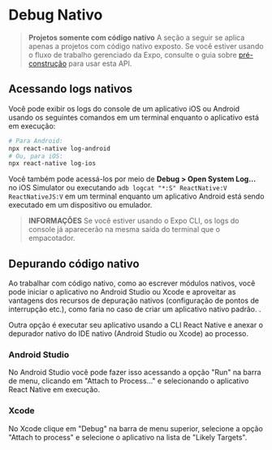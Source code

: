 # Debug Nativo

> **Projetos somente com código nativo**
> A seção a seguir se aplica apenas a projetos com código nativo exposto. Se você estiver usando o fluxo de trabalho gerenciado da Expo, consulte o guia sobre [pré-construção](https://docs.expo.dev/workflow/prebuild/) para usar esta API.

## Acessando logs nativos
Você pode exibir os logs do console de um aplicativo iOS ou Android usando os seguintes comandos em um terminal enquanto o aplicativo está em execução:

```sh
# Para Android:
npx react-native log-android
# Ou, para iOS:
npx react-native log-ios
```

Você também pode acessá-los por meio de **Debug > Open System Log…** no iOS Simulator ou executando `adb logcat "*:S" ReactNative:V ReactNativeJS:V` em um terminal enquanto um aplicativo Android está sendo executado em um dispositivo ou emulador.

> **INFORMAÇÕES**
> Se você estiver usando o Expo CLI, os logs do console já aparecerão na mesma saída do terminal que o empacotador.

## Depurando código nativo
Ao trabalhar com código nativo, como ao escrever módulos nativos, você pode iniciar o aplicativo no Android Studio ou Xcode e aproveitar as vantagens dos recursos de depuração nativos (configuração de pontos de interrupção etc.), como faria no caso de criar um aplicativo nativo padrão. .

Outra opção é executar seu aplicativo usando a CLI React Native e anexar o depurador nativo do IDE nativo (Android Studio ou Xcode) ao processo.

### Android Studio
No Android Studio você pode fazer isso acessando a opção "Run" na barra de menu, clicando em "Attach to Process..." e selecionando o aplicativo React Native em execução.

### Xcode
No Xcode clique em "Debug" na barra de menu superior, selecione a opção "Attach to process" e selecione o aplicativo na lista de "Likely Targets".
